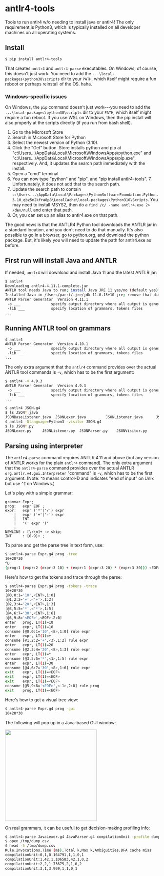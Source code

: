 # antlr4-tools

Tools to run antlr4 w/o needing to install java or antlr4! The only requirement is Python3, which is typically installed on all developer machines on all operating systems. 
 
## Install

```bash
$ pip install antlr4-tools
```

That creates `antlr4` and `antlr4-parse` executables. On Windows, of course, this doesn't just work. You need to add the `...\local-packages\python38\scripts` dir to your `PATH`, which itself might require a fun reboot or perhaps reinstall of the OS. haha.

### Windows-specific issues

On Windows, the `pip` command doesn't just work---you need to add the `...\local-packages\python38\scripts` dir to your `PATH`, which itself might require a fun reboot.  If you use WSL on Windows, then the pip install will also properly at the scripts directly (if you run from bash shell).


1. Go to the Microsoft Store
2. Search in Microsoft Store for Python
3. Select the newest version of Python (3.10).
4. Click the "Get" button. Store installs python and pip at "c:\Users...\AppData\Local\Microsoft\WindowsApps\python.exe" and "c:\Users...\AppData\Local\Microsoft\WindowsApps\pip.exe", respectively. And, it updates the search path immediately with the install.
5. Open a "cmd" terminal.
6. You can now type "python" and "pip", and "pip install antlr4-tools". 7. Unfortunately, it does not add that to the search path.
7. Update the search path to contain `c:\Users...\AppData\Local\Packages\PythonSoftwareFoundation.Python.3.10_qbz5n2kfra8p8\LocalCache\local-packages\Python310\Scripts`. You may need to install MSYS2, then do a `find /c/ -name antlr4.exe 2> /dev/null` and enter that path.
8. Or, you can set up an alias to antlr4.exe on that path.

The good news is that the ANTLR4 Python tool downloads the ANTLR jar in a standard location, and you don't need to do that manually. It's also possible to go in a browser, go to python.org, and download the python package. But, it's likely you will need to update the path for antlr4.exe as before.

## First run will install Java and ANTLR

If needed, `antlr4` will download and install Java 11 and the latest ANTLR jar:

```bash
$ antlr4 
Downloading antlr4-4.11.1-complete.jar
ANTLR tool needs Java to run; install Java JRE 11 yes/no (default yes)? y
Installed Java in /Users/parrt/.jre/jdk-11.0.15+10-jre; remove that dir to uninstall
ANTLR Parser Generator  Version 4.11.1
 -o ___              specify output directory where all output is generated
 -lib ___            specify location of grammars, tokens files
...
```

## Running ANTLR tool on grammars

```bash
$ antlr4
ANTLR Parser Generator  Version 4.10.1
 -o ___              specify output directory where all output is generated
 -lib ___            specify location of grammars, tokens files
...
```

The only extra argument that the `antlr4` command provides over the actual ANTLR tool commands is `-v`, which has to be the first argument:

```bash
$ antlr4 -v 4.9.3
ANTLR Parser Generator  Version 4.9.3
 -o ___              specify output directory where all output is generated
 -lib ___            specify location of grammars, tokens files
...
```

```bash
$ antlr4 JSON.g4 
$ ls JSON*.java
JSONBaseListener.java  JSONLexer.java         JSONListener.java      JSONParser.java
$ antlr4 -Dlanguage=Python3 -visitor JSON.g4
$ ls JSON*.py
JSONLexer.py     JSONListener.py  JSONParser.py    JSONVisitor.py
```

## Parsing using interpreter

The `antlr4-parse` command requires ANTLR 4.11 and above (but any version of ANTLR works for the plain `antlr4` command).  The only extra argument that the `antlr4-parse` command provides over the actual ANTLR `org.antlr.v4.gui.Interpreter` "command" is `-v`, which has to be the first argument.  (Note: `^D` means control-D and indicates "end of input" on Unix but use `^Z` on Windows.)

Let's play with a simple grammar:

```
grammar Expr;		
prog:	expr EOF ;
expr:	expr ('*'|'/') expr
    |	expr ('+'|'-') expr
    |	INT
    |	'(' expr ')'
    ;
NEWLINE : [\r\n]+ -> skip;
INT     : [0-9]+ ;
```

To parse and get the parse tree in text form, use:

```bash
$ antlr4-parse Expr.g4 prog -tree
10+20*30
^D
(prog:1 (expr:2 (expr:3 10) + (expr:1 (expr:3 20) * (expr:3 30))) <EOF>)
```

Here's how to get the tokens and trace through the parse:

```bash
$ antlr4-parse Expr.g4 prog -tokens -trace
10+20*30
[@0,0:1='10',<INT>,1:0]
[@1,2:2='+',<'+'>,1:2]
[@2,3:4='20',<INT>,1:3]
[@3,5:5='*',<'*'>,1:5]
[@4,6:7='30',<INT>,1:6]
[@5,9:8='<EOF>',<EOF>,2:0]
enter   prog, LT(1)=10
enter   expr, LT(1)=10
consume [@0,0:1='10',<8>,1:0] rule expr
enter   expr, LT(1)=+
consume [@1,2:2='+',<3>,1:2] rule expr
enter   expr, LT(1)=20
consume [@2,3:4='20',<8>,1:3] rule expr
enter   expr, LT(1)=*
consume [@3,5:5='*',<1>,1:5] rule expr
enter   expr, LT(1)=30
consume [@4,6:7='30',<8>,1:6] rule expr
exit    expr, LT(1)=<EOF>
exit    expr, LT(1)=<EOF>
exit    expr, LT(1)=<EOF>
consume [@5,9:8='<EOF>',<-1>,2:0] rule prog
exit    prog, LT(1)=<EOF>
```

Here's how to get a visual tree view:

```bash
$ antlr4-parse Expr.g4 prog -gui
10+20*30
```

The following will pop up in a Java-based GUI window:

<img src="images/parse-tree.png" width="300">

On real grammars, it can be useful to get decision-making profiling info:

```bash
$ antlr4-parse JavaLexer.g4 JavaParser.g4 compilationUnit -profile dump.csv T.java
$ open /tmp/dump.csv 
$ head -5 /tmp/dump.csv 
Rule,Invocations,Time (ms),Total k,Max k,Ambiguities,DFA cache miss
compilationUnit:0,1,0.164791,1,1,0,1
compilationUnit:1,42,1.106583,42,1,0,2
compilationUnit:2,2,1.73675,2,1,0,2
compilationUnit:3,1,3.969,1,1,0,1
```

